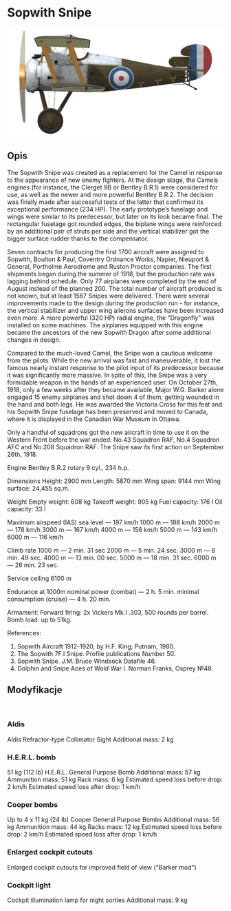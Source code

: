 # Sopwith Snipe

![sopsnipe](../images/sopsnipe.png)

## Opis

The Sopwith Snipe was created as a replacement for the Camel in response to the appearance of new enemy fighters. At the design stage, the Camels engines (for instance, the Clerget 9B or Bentley B.R.1) were considered for use, as well as the newer and more powerful Bentley B.R.2. The decision was finally made after successful tests of the latter that confirmed its exceptional performance (234 HP). The early prototype’s fuselage and wings were similar to its predecessor, but later on its look became final. The rectangular fuselage got rounded edges, the biplane wings were reinforced by an additional pair of struts per side and the vertical stabilizer got the bigger surface rudder thanks to the compensator.

Seven contracts for producing the first 1700 aircraft were assigned to Sopwith, Boulton & Paul, Coventry Ordnance Works, Napier, Nieuport & General, Portholme Aerodrome and Ruston Proctor companies. The first shipments began during the summer of 1918, but the production rate was lagging behind schedule. Only 77 airplanes were completed by the end of August instead of the planned 200. The total number of aircraft produced is not known, but at least 1567 Snipes were delivered. There were several improvements made to the design during the production run - for instance, the vertical stabilizer and upper wing ailerons surfaces have been increased even more. A more powerful (320 HP) radial engine, the "Dragonfly" was installed on some machines. The airplanes equipped with this engine became the ancestors of the new Sopwith Dragon after some additional changes in design.

Compared to the much-loved Camel, the Snipe won a cautious welcome from the pilots. While the new arrival was fast and maneuverable, it lost the famous nearly instant response to the pilot input of its predecessor because it was significantly more massive. In spite of this, the Snipe was a very formidable weapon in the hands of an experienced user. On October 27th, 1918, only a few weeks after they became available, Major W.G. Barker alone engaged 15 enemy airplanes and shot down 4 of them, getting wounded in the hand and both legs. He was awarded the Victoria Cross for this feat and his Sopwith Snipe fuselage has been preserved and moved to Canada, where it is displayed in the Canadian War Museum in Ottawa.

Only a handful of squadrons got the new aircraft in time to use it on the Western Front before the war ended: No.43 Squadron RAF, No.4 Squadron AFC and No.208 Squadron RAF. The Snipe saw its first action on September 26th, 1918.


Engine
Bentley B.R.2 rotary 9 cyl., 234 h.p.

Dimensions
Height: 2900 mm
Length: 5870 mm
Wing span: 9144 mm
Wing surface: 24,455 sq.m.

Weight
Empty weight: 608 kg
Takeoff weight: 905 kg
Fuel capacity: 176 l
Oil capacity: 33 l

Maximum airspeed (IAS)
sea level — 197 km/h
1000 m — 188 km/h
2000 m — 178 km/h
3000 m — 167 km/h
4000 m — 156 km/h
5000 m — 143 km/h
6000 m — 116 km/h

Climb rate
1000 m — 2 min. 31 sec
2000 m — 5 min. 24 sec.
3000 m — 8 min. 49 sec.
4000 m — 13 min. 00 sec.
5000 m — 18 min. 31 sec.
6000 m — 28 min. 23 sec.

Service ceiling 6100 m

Endurance at 1000m
nominal power (combat) — 2 h. 5 min.
minimal consumption (cruise) — 4 h. 20 min.

Armament:
Forward firing: 2х Vickers Mk.I .303, 500 rounds per barrel.
Bomb load: up to 51kg.

References:
1) Sopwith Aircraft 1912-1920, by H.F. King; Putnam, 1980.
2) The Sopwith 7F.I Snipe. Profile publications Number 50.
3) Sopwith Snipe. J.M. Bruce Windsock Datafile 46.
4) Dolphin and Snipe Aces of Wold War I. Norman Franks, Osprey №48.

## Modyfikacje
﻿

### Aldis

Aldis Refractor-type Collimator Sight
Additional mass: 2 kg
﻿

### H.E.R.L. bomb

51 kg (112 lb) H.E.R.L. General Purpose Bomb
Additional mass: 57 kg
Ammunition mass: 51 kg
Rack mass: 6 kg
Estimated speed loss before drop: 2 km/h
Estimated speed loss after drop: 1 km/h﻿

### Cooper bombs

Up to 4 x 11 kg (24 lb) Cooper General Purpose Bombs
Additional mass: 56 kg
Ammunition mass: 44 kg
Racks mass: 12 kg
Estimated speed loss before drop: 2 km/h
Estimated speed loss after drop: 1 km/h﻿

### Enlarged cockpit cutouts

Enlarged cockpit cutouts for improved field of view ("Barker mod")﻿

### Cockpit light

Cockpit illumination lamp for night sorties
Additional mass: 9 kg
